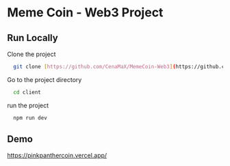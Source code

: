 
# Meme Coin - Web3 Project


## Run Locally

Clone the project

```bash
  git clone [https://github.com/CenaMaX/MemeCoin-Web3](https://github.com/CenaMaX/MemeCoin-Web3.git)
```

Go to the project directory

```bash
  cd client
```

run the project

```bash
  npm run dev
```


## Demo

https://pinkpanthercoin.vercel.app/
